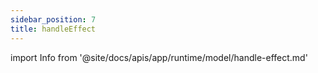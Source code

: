 ```yaml
---
sidebar_position: 7
title: handleEffect
---
```


import Info from '@site/docs/apis/app/runtime/model/handle-effect.md'

<Info />
